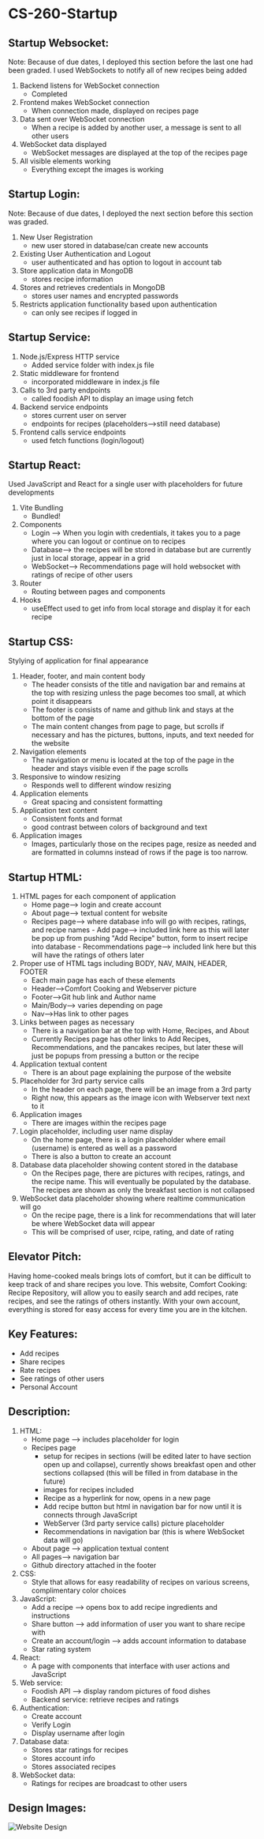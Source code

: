 # CS-260-Startup

## Startup Websocket:
Note: Because of due dates, I deployed this section before the last one had been graded.
I used WebSockets to notify all of new recipes being added
1. Backend listens for WebSocket connection
    - Completed
2. Frontend makes WebSocket connection
    - When connection made, displayed on recipes page
3. Data sent over WebSocket connection
    - When a recipe is added by another user, a message is sent to all other users
4. WebSocket data displayed
    - WebSocket messages are displayed at the top of the recipes page
5. All visible elements working
    - Everything except the images is working

## Startup Login:
Note: Because of due dates, I deployed the next section before this section was graded.
1. New User Registration
    - new user stored in database/can create new accounts
2. Existing User Authentication and Logout
    - user authenticated and has option to logout in account tab
3. Store application data in MongoDB
    - stores recipe information
4. Stores and retrieves credentials in MongoDB
    - stores user names and encrypted passwords
5. Restricts application functionality based upon authentication
    - can only see recipes if logged in
      
## Startup Service:
1. Node.js/Express HTTP service
    - Added service folder with index.js file
2. Static middleware for frontend
    - incorporated middleware in index.js file
3. Calls to 3rd party endpoints
    - called foodish API to display an image using fetch
4. Backend service endpoints
    - stores current user on server
    - endpoints for recipes (placeholders-->still need database)
5. Frontend calls service endpoints
    - used fetch functions (login/logout)

## Startup React:
Used JavaScript and React for a single user with placeholders for future developments
1. Vite Bundling
    - Bundled!
2. Components
    - Login --> When you login with credentials, it takes you to a page where you can logout or continue on to recipes
    - Database--> the recipes will be stored in database but are currently just in local storage, appear in a grid
    - WebSocket--> Recommendations page will hold websocket with ratings of recipe of other users
3. Router
    - Routing between pages and components
4. Hooks
    - useEffect used to get info from local storage and display it for each recipe

## Startup CSS:
Stylying of application for final appearance
1. Header, footer, and main content body
    - The header consists of the title and navigation bar and remains at the top with resizing unless the page becomes too small, at which point it disappears
    - The footer is consists of name and github link and stays at the bottom of the page
    - The main content changes from page to page, but scrolls if necessary and has the pictures, buttons, inputs, and text needed for the website
2. Navigation elements
    - The navigation or menu is located at the top of the page in the header and stays visible even if the page scrolls
3. Responsive to window resizing
    - Responds well to different window resizing 
4. Application elements
    - Great spacing and consistent formatting
5. Application text content
    - Consistent fonts and format
    - good contrast between colors of background and text
6. Application images
    - Images, particularly those on the recipes page, resize as needed and are formatted in columns instead of rows if the page is too narrow.

## Startup HTML:
1. HTML pages for each component of application
    - Home page--> login and create account
    - About page--> textual content for website
    - Recipes page--> where database info will go with recipes, ratings, and recipe names
          - Add page--> included link here as this will later be pop up from pushing "Add Recipe" button, form to insert recipe into database
          - Recommendations page--> included link here but this will have the ratings of others later
2. Proper use of HTML tags including BODY, NAV, MAIN, HEADER, FOOTER
    - Each main page has each of these elements
    - Header-->Comfort Cooking and Webserver picture
    - Footer-->Git hub link and Author name
    - Main/Body--> varies depending on page
    - Nav-->Has link to other pages
3. Links between pages as necessary
    - There is a navigation bar at the top with Home, Recipes, and About
    - Currently Recipes page has other links to Add Recipes, Recommendations, and the pancakes recipes, but later these will just be popups from pressing a button or the recipe
4. Application textual content
    - There is an about page explaining the purpose of the website
5. Placeholder for 3rd party service calls
    - In the header on each page, there will be an image from a 3rd party
    - Right now, this appears as the image icon with Webserver text next to it
6. Application images
    - There are images within the recipes page
7. Login placeholder, including user name display
    - On the home page, there is a login placeholder where email (username) is entered as well as a password
    - There is also a button to create an account
8. Database data placeholder showing content stored in the database
    - On the Recipes page, there are pictures with recipes, ratings, and the recipe name. This will eventually be populated by the database. The recipes are shown as only the breakfast section is not collapsed
9. WebSocket data placeholder showing where realtime communication will go
    - On the recipe page, there is a link for recommendations that will later be where WebSocket data will appear
    - This will be comprised of user, rcipe, rating, and date of rating

   
## Elevator Pitch:

Having home-cooked meals brings lots of comfort, but it can be difficult to keep track of and share recipes you love. This website, Comfort Cooking: Recipe Repository, will allow you to easily search and add recipes, rate recipes, and see the ratings of others instantly. With your own account, everything is stored for easy access for every time you are in the kitchen. 

## Key Features:
- Add recipes
- Share recipes
- Rate recipes
- See ratings of other users
- Personal Account

## Description:
1. HTML: 
    - Home page --> includes placeholder for login
    - Recipes page
        - setup for recipes in sections (will be edited later to have section open up and collapse), currently shows breakfast open and other sections collapsed (this will be filled in from database in the future)
        - images for recipes included
        - Recipe as a hyperlink for now, opens in a new page
        - Add recipe button but html in navigation bar for now until it is connects through JavaScript
        - WebServer (3rd party service calls) picture placeholder
        - Recommendations in navigation bar (this is where WebSocket data will go)
    - About page --> application textual content
    - All pages--> navigation bar
    - Github directory attached in the footer
2. CSS:
    - Style that allows for easy readability of recipes on various screens, complimentary color choices
3. JavaScript: 
    - Add a recipe --> opens box to add recipe ingredients and instructions
    - Share button --> add information of user you want to share recipe with
    - Create an account/login --> adds account information to database
    - Star rating system
4. React:
    - A page with components that interface with user actions and JavaScript
5. Web service:
    - Foodish API --> display random pictures of food dishes
    - Backend service: retrieve recipes and ratings
6. Authentication:
    - Create account
    - Verify Login
    - Display username after login
7. Database data:
    - Stores star ratings for recipes
    - Stores account info
    - Stores associated recipes
8. WebSocket data:
    - Ratings for recipes are broadcast to other users

## Design Images:

![Website Design](WebsiteDesign.png)
